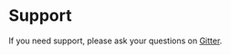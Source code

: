 # Support

If you need support, please ask your questions on [Gitter](https://gitter.im/woohoolabs/larva). 
